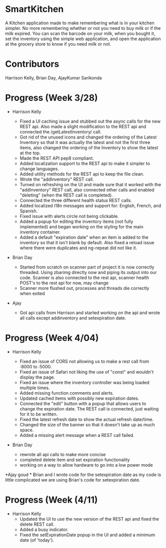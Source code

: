 # SmartKitchen
A Kitchen application made to make remembering what is in your kitchen simpler. No more remembering whether or not you need to buy
milk or if the milk expired. You can scan the barcode on your milk, when you bought it, set the inventory using the simple web application,
and open the application at the grocery store to know if you need milk or not.

# Contributors
Harrison Kelly, Brian Day, AjayKumar Sarikonda

# Progress (Week 3/28)

* Harrison Kelly
    * Fixed a UI caching issue and stubbed out the async calls for the new REST api. Also
    made a slight modification to the REST api and connected the /getLatestInventory/ call.
    * Got rid of the unused icons and changed the ordering of the Latest Inventory so that
    it was actually the latest and not the first three items, also changed the ordering of the Inventory
    to show the latest at the top.
    * Made the REST API pep8 compliant.
    * Added localization support to the REST api to make it simpler to change languages.
    * Added utility methods for the REST api to keep the file clean.
    * Wrote the "addInventory" REST call.
    * Turned on refreshing on the UI and made sure that it worked with the "addInventory" REST call, also connected
    other calls and enabled "deleting" (when the REST call is completed).
    * Connected the three different health status REST calls.
    * Added localized i18n messages and support for: English, French, and Spanish.
    * Fixed issue with alerts circle not being clickable.
    * Added a popup for editing the inventory items (not fully implemented) and began working on the styling for the main
    inventory container.
    * Added a default "expiration date" when an item is added to the inventory so that it isn't blank by default. Also fixed
    a reload issue where there were duplicates and ng-repeat did not like it.

* Brian Day
    * Started from scratch on scanner part of project it is now correctly threaded. Using zbarimg directly now
    and piping its output into our code. Scanner is also connected to the rest api, scanner health POST's to the
    rest api for now, may change
    * Scanner more flushed out, processes and threads die correctly when exited

* Ajay
    * Got api calls from Harrison and started working on the api and wrote all calls except addinventory and setexpiration date.

# Progress (Week 4/04)

* Harrison Kelly
    * Fixed an issue of CORS not allowing us to make a rest call from :8000 to :5000.
    * Fixed an issue of Safari not liking the use of "const" and wouldn't display the page.
    * Fixed an issue where the inventory controller was being loaded multiple times.
    * Added missing function comments and alerts.
    * Updated cached items with possibly new expiration dates.
    * Connected the "edit" button with a popup that allows users to change the expiration date. The REST call is connected, just
    waiting for it to be written.
    * Fixed the latest refresh date to show the actual refresh date/time.
    * Changed the size of the banner so that it doesn't take up as much space.
    * Added a missing alert message when a REST call failed.

* Brian Day
    * rewrote all api calls to make more concise
    * completed delete item and set expiration functionality
    * working on a way to allow hardware to go into a low power mode

*Ajay goud
    * Brian and I wrote code for the setexpiration date as my code is little complicated we are using Brian's code for setexpiration date.

# Progress (Week (4/11)

* Harrison Kelly
    * Updated the UI to use the new version of the REST api and fixed the delete REST call.
    * Added a busy indicator.
    * Fixed the setExpirationDate popup in the UI and added a minimum date (of 'today').

